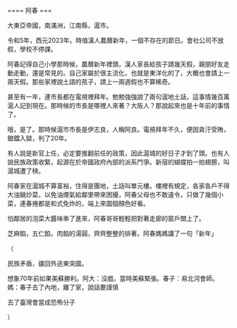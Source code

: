 ==== 阿春 ===

大東亞帝國，南滿洲，江南縣，滬市。

令和5年，西元2023年。時值漢人農曆新年，一個不存在的節日。會社公司不放假，學校不停課。

阿春記得自己小學那時候，農曆新年裡頭，漢人家長給孩子請幾天假，親朋好友走動走動，還是常見的。自己家屬於很主流化，也就是東洋化的了，大概也會請上一兩天假。那些家裡說土語的孩子，請上一兩週假也不算稀奇。

甚至有一年，連市長都在電視裡拜年。勉勉強強說了兩句滬地土話，這事情幾百萬滬人記到現在。那時候的市長是哪裡人來著？大阪人？那說起來也是十年前的事情了。

哦，是了。那時候滬市市長是伊志良，人稱阿良。電視拜年不久，便因貪汙受賄，鋃鐺入獄，判了20年。

有人說是新官上任，必定要推翻前任的政策，因此滬城的好日子才到了頭。也有人說民族政策收緊，起源在於帝國政府內部的派系鬥爭。新宿的蝴蝶拍一拍翅膀，叫滬城遭了秧。

阿春家在滬城不算富裕，住得是團地，土話叫單元樓。樓裡有規定，各家各戶不得大油鍋炒菜，以免油煙氣給鄰里帶來困擾，阿春父母也不敢違令，只做了幾個小菜，連春捲都是和式免炸的，端上來圖個顏色好看。

怕鄰居的泡菜大醬味串了進來，阿春哥哥輕輕把對著走廊的窗戶關上了。

芝麻餡，五仁餡，肉餡的湯圓，齊齊整整的排著。阿春媽媽講了一句「新年」

（

民族矛盾，疆回外逃東突國。

想象70年前如果美蘇勝利。阿大：沒戲，當時美蘇緊張。春子：易北河會師。媽：春子去了內地，離了家，說話要謹慎

去了臺灣會當成恐怖分子

）